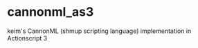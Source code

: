 cannonml_as3
============

keim&#39;s CannonML (shmup scripting language) implementation in Actionscript 3